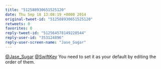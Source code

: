 ```yaml
---
title: "512588930651525120"
date: Thu Sep 18 13:08:19 +0000 2014
original-tweet-id: "512588930651525120"
retweets: 0
favorites: 0
reply-tweet-id: "512564578149228544"
reply-user-id: "353124896"
reply-user-screen-name: "Jase_Sugar"
---
```

<a href="https://twitter.com/Jase_Sugar">@Jase_Sugar</a> <a href="https://twitter.com/SwiftKey">@SwiftKey</a> You need to set it as your default by editing the order of them.
